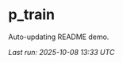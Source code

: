 # p_train

Auto-updating README demo.

<!--START_SECTION:status-->
_Last run: 2025-10-08 13:33 UTC_
<!--END_SECTION:status-->













































































































































































































































































































































































































































































































































































































































































































































































































































































































































































































































































